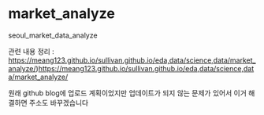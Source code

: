 # market_analyze

seoul_market_data_analyze

관련 내용 정리 : https://meang123.github.io/sullivan.github.io/eda,data/science,data/market_analyze/)https://meang123.github.io/sullivan.github.io/eda,data/science,data/market_analyze/

원래 github blog에 업로드 계획이었지만 업데이트가 되지 않는 문제가 있어서 이거 해결하면 주소도 바꾸겠습니다
